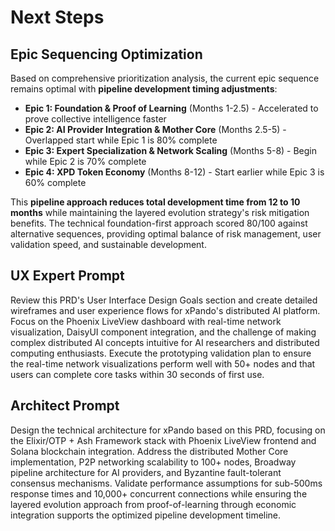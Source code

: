 # Next Steps

## Epic Sequencing Optimization
Based on comprehensive prioritization analysis, the current epic sequence remains optimal with **pipeline development timing adjustments**:

- **Epic 1: Foundation & Proof of Learning** (Months 1-2.5) - Accelerated to prove collective intelligence faster
- **Epic 2: AI Provider Integration & Mother Core** (Months 2.5-5) - Overlapped start while Epic 1 is 80% complete
- **Epic 3: Expert Specialization & Network Scaling** (Months 5-8) - Begin while Epic 2 is 70% complete
- **Epic 4: XPD Token Economy** (Months 8-12) - Start earlier while Epic 3 is 60% complete

This **pipeline approach reduces total development time from 12 to 10 months** while maintaining the layered evolution strategy's risk mitigation benefits. The technical foundation-first approach scored 80/100 against alternative sequences, providing optimal balance of risk management, user validation speed, and sustainable development.

## UX Expert Prompt
Review this PRD's User Interface Design Goals section and create detailed wireframes and user experience flows for xPando's distributed AI platform. Focus on the Phoenix LiveView dashboard with real-time network visualization, DaisyUI component integration, and the challenge of making complex distributed AI concepts intuitive for AI researchers and distributed computing enthusiasts. Execute the prototyping validation plan to ensure the real-time network visualizations perform well with 50+ nodes and that users can complete core tasks within 30 seconds of first use.

## Architect Prompt
Design the technical architecture for xPando based on this PRD, focusing on the Elixir/OTP + Ash Framework stack with Phoenix LiveView frontend and Solana blockchain integration. Address the distributed Mother Core implementation, P2P networking scalability to 100+ nodes, Broadway pipeline architecture for AI providers, and Byzantine fault-tolerant consensus mechanisms. Validate performance assumptions for sub-500ms response times and 10,000+ concurrent connections while ensuring the layered evolution approach from proof-of-learning through economic integration supports the optimized pipeline development timeline.